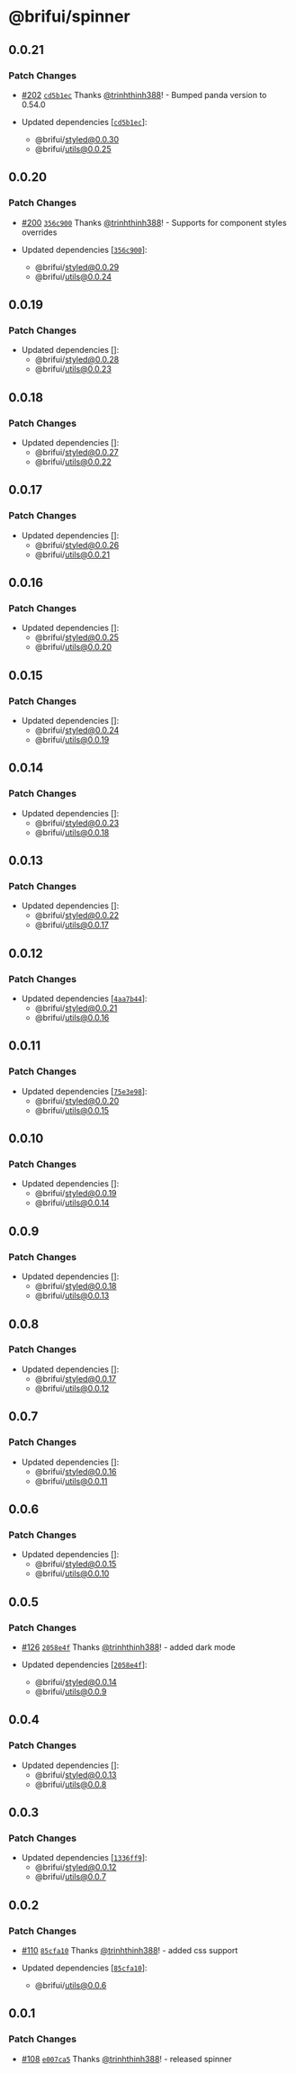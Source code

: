# @brifui/spinner

## 0.0.21

### Patch Changes

- [#202](https://github.com/brifui-org/brif-ui/pull/202) [`cd5b1ec`](https://github.com/brifui-org/brif-ui/commit/cd5b1ec7ef6df20d63f9ea4a18bc935127d6dfe8) Thanks [@trinhthinh388](https://github.com/trinhthinh388)! - Bumped panda version to 0.54.0

- Updated dependencies [[`cd5b1ec`](https://github.com/brifui-org/brif-ui/commit/cd5b1ec7ef6df20d63f9ea4a18bc935127d6dfe8)]:
  - @brifui/styled@0.0.30
  - @brifui/utils@0.0.25

## 0.0.20

### Patch Changes

- [#200](https://github.com/brifui-org/brif-ui/pull/200) [`356c900`](https://github.com/brifui-org/brif-ui/commit/356c900c8079ecf6795597c9baba3cf2488300d7) Thanks [@trinhthinh388](https://github.com/trinhthinh388)! - Supports for component styles overrides

- Updated dependencies [[`356c900`](https://github.com/brifui-org/brif-ui/commit/356c900c8079ecf6795597c9baba3cf2488300d7)]:
  - @brifui/styled@0.0.29
  - @brifui/utils@0.0.24

## 0.0.19

### Patch Changes

- Updated dependencies []:
  - @brifui/styled@0.0.28
  - @brifui/utils@0.0.23

## 0.0.18

### Patch Changes

- Updated dependencies []:
  - @brifui/styled@0.0.27
  - @brifui/utils@0.0.22

## 0.0.17

### Patch Changes

- Updated dependencies []:
  - @brifui/styled@0.0.26
  - @brifui/utils@0.0.21

## 0.0.16

### Patch Changes

- Updated dependencies []:
  - @brifui/styled@0.0.25
  - @brifui/utils@0.0.20

## 0.0.15

### Patch Changes

- Updated dependencies []:
  - @brifui/styled@0.0.24
  - @brifui/utils@0.0.19

## 0.0.14

### Patch Changes

- Updated dependencies []:
  - @brifui/styled@0.0.23
  - @brifui/utils@0.0.18

## 0.0.13

### Patch Changes

- Updated dependencies []:
  - @brifui/styled@0.0.22
  - @brifui/utils@0.0.17

## 0.0.12

### Patch Changes

- Updated dependencies [[`4aa7b44`](https://github.com/brifui-org/brif-ui/commit/4aa7b44b68988dda525a04e03e2f23473298d31b)]:
  - @brifui/styled@0.0.21
  - @brifui/utils@0.0.16

## 0.0.11

### Patch Changes

- Updated dependencies [[`75e3e98`](https://github.com/brifui-org/brif-ui/commit/75e3e98212ce4c30442827d1195dd8b48572e74b)]:
  - @brifui/styled@0.0.20
  - @brifui/utils@0.0.15

## 0.0.10

### Patch Changes

- Updated dependencies []:
  - @brifui/styled@0.0.19
  - @brifui/utils@0.0.14

## 0.0.9

### Patch Changes

- Updated dependencies []:
  - @brifui/styled@0.0.18
  - @brifui/utils@0.0.13

## 0.0.8

### Patch Changes

- Updated dependencies []:
  - @brifui/styled@0.0.17
  - @brifui/utils@0.0.12

## 0.0.7

### Patch Changes

- Updated dependencies []:
  - @brifui/styled@0.0.16
  - @brifui/utils@0.0.11

## 0.0.6

### Patch Changes

- Updated dependencies []:
  - @brifui/styled@0.0.15
  - @brifui/utils@0.0.10

## 0.0.5

### Patch Changes

- [#126](https://github.com/brifui-org/brif-ui/pull/126) [`2058e4f`](https://github.com/brifui-org/brif-ui/commit/2058e4f4fc43139d9b13322c5c50b49f43dc2f28) Thanks [@trinhthinh388](https://github.com/trinhthinh388)! - added dark mode

- Updated dependencies [[`2058e4f`](https://github.com/brifui-org/brif-ui/commit/2058e4f4fc43139d9b13322c5c50b49f43dc2f28)]:
  - @brifui/styled@0.0.14
  - @brifui/utils@0.0.9

## 0.0.4

### Patch Changes

- Updated dependencies []:
  - @brifui/styled@0.0.13
  - @brifui/utils@0.0.8

## 0.0.3

### Patch Changes

- Updated dependencies [[`1336ff9`](https://github.com/brifui-org/brif-ui/commit/1336ff9dd99899e54da1bd4bfa77168c14c4e662)]:
  - @brifui/styled@0.0.12
  - @brifui/utils@0.0.7

## 0.0.2

### Patch Changes

- [#110](https://github.com/brifui-org/brif-ui/pull/110) [`85cfa10`](https://github.com/brifui-org/brif-ui/commit/85cfa10cca6ad3b3de2d48004e8517068c91df33) Thanks [@trinhthinh388](https://github.com/trinhthinh388)! - added css support

- Updated dependencies [[`85cfa10`](https://github.com/brifui-org/brif-ui/commit/85cfa10cca6ad3b3de2d48004e8517068c91df33)]:
  - @brifui/utils@0.0.6

## 0.0.1

### Patch Changes

- [#108](https://github.com/brifui-org/brif-ui/pull/108) [`e007ca5`](https://github.com/brifui-org/brif-ui/commit/e007ca569989360a0c0a9b6cb254798c5853f064) Thanks [@trinhthinh388](https://github.com/trinhthinh388)! - released spinner
